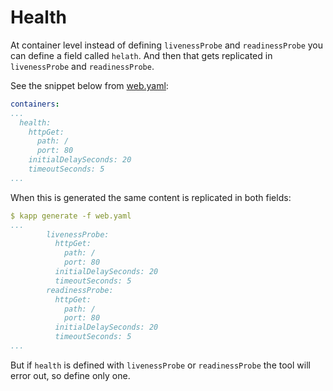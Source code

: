 # Health

At container level instead of defining `livenessProbe` and
`readinessProbe` you can define a field called `helath`.
And then that gets replicated in `livenessProbe` and
`readinessProbe`.

See the snippet below from [web.yaml](web.yaml):

```yaml
containers:
...
  health:
    httpGet:
      path: /
      port: 80
    initialDelaySeconds: 20
    timeoutSeconds: 5
...
```

When this is generated the same content is replicated in both
fields:

```yaml
$ kapp generate -f web.yaml
...
        livenessProbe:
          httpGet:
            path: /
            port: 80
          initialDelaySeconds: 20
          timeoutSeconds: 5
        readinessProbe:
          httpGet:
            path: /
            port: 80
          initialDelaySeconds: 20
          timeoutSeconds: 5
...
```

But if `health` is defined with `livenessProbe` or `readinessProbe`
the tool will error out, so define only one.
